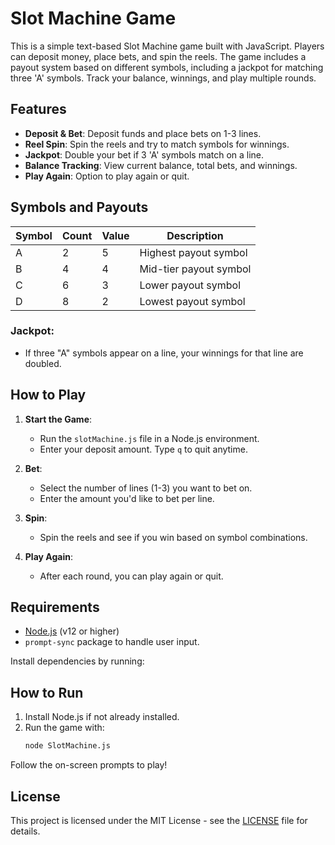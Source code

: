 # Slot Machine Game

This is a simple text-based Slot Machine game built with JavaScript. Players can deposit money, place bets, and spin the reels. The game includes a payout system based on different symbols, including a jackpot for matching three 'A' symbols. Track your balance, winnings, and play multiple rounds.

## Features

- **Deposit & Bet**: Deposit funds and place bets on 1-3 lines.
- **Reel Spin**: Spin the reels and try to match symbols for winnings.
- **Jackpot**: Double your bet if 3 'A' symbols match on a line.
- **Balance Tracking**: View current balance, total bets, and winnings.
- **Play Again**: Option to play again or quit.

## Symbols and Payouts

| Symbol | Count | Value | Description |
|--------|-------|-------|-------------|
| A      | 2     | 5     | Highest payout symbol |
| B      | 4     | 4     | Mid-tier payout symbol |
| C      | 6     | 3     | Lower payout symbol |
| D      | 8     | 2     | Lowest payout symbol |

### Jackpot:
- If three "A" symbols appear on a line, your winnings for that line are doubled.

## How to Play

1. **Start the Game**:
   - Run the `slotMachine.js` file in a Node.js environment.
   - Enter your deposit amount. Type `q` to quit anytime.

2. **Bet**:
   - Select the number of lines (1-3) you want to bet on.
   - Enter the amount you'd like to bet per line.

3. **Spin**:
   - Spin the reels and see if you win based on symbol combinations.

4. **Play Again**:
   - After each round, you can play again or quit.

## Requirements

- [Node.js](https://nodejs.org/) (v12 or higher)
- `prompt-sync` package to handle user input.

Install dependencies by running:


## How to Run
1. Install Node.js if not already installed.
2. Run the game with:
   ```bash
   node SlotMachine.js

   
Follow the on-screen prompts to play!

## License

This project is licensed under the MIT License - see the [LICENSE](LICENSE) file for details.



